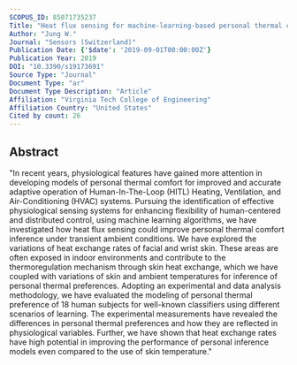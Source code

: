 ```yaml
---
SCOPUS_ID: 85071735237
Title: "Heat flux sensing for machine-learning-based personal thermal comfort modeling"
Author: "Jung W."
Journal: "Sensors (Switzerland)"
Publication Date: {'$date': '2019-09-01T00:00:00Z'}
Publication Year: 2019
DOI: "10.3390/s19173691"
Source Type: "Journal"
Document Type: "ar"
Document Type Description: "Article"
Affiliation: "Virginia Tech College of Engineering"
Affiliation Country: "United States"
Cited by count: 26
---
```


## Abstract
"In recent years, physiological features have gained more attention in developing models of personal thermal comfort for improved and accurate adaptive operation of Human-In-The-Loop (HITL) Heating, Ventilation, and Air-Conditioning (HVAC) systems. Pursuing the identification of effective physiological sensing systems for enhancing flexibility of human-centered and distributed control, using machine learning algorithms, we have investigated how heat flux sensing could improve personal thermal comfort inference under transient ambient conditions. We have explored the variations of heat exchange rates of facial and wrist skin. These areas are often exposed in indoor environments and contribute to the thermoregulation mechanism through skin heat exchange, which we have coupled with variations of skin and ambient temperatures for inference of personal thermal preferences. Adopting an experimental and data analysis methodology, we have evaluated the modeling of personal thermal preference of 18 human subjects for well-known classifiers using different scenarios of learning. The experimental measurements have revealed the differences in personal thermal preferences and how they are reflected in physiological variables. Further, we have shown that heat exchange rates have high potential in improving the performance of personal inference models even compared to the use of skin temperature."
